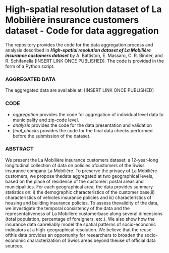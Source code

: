 # High-spatial resolution dataset of La Mobilière insurance customers dataset - Code for data aggregation
The repository provides the code for the data aggregation process and analysis described in **_High-spatial resolution dataset of La Mobilière insurance customers dataset_** by A. Battiston, E. Massaro, C. R. Binder, and R. Schifanella [INSERT LINK ONCE PUBLISHED]. 
The code is provided in the form of a Python script.

### AGGREGATED DATA

The aggregated data are available at: [INSERT LINK ONCE PUBLISHED]

### CODE
- *aggregation* provides the code for aggregation of individual level data to municipality and zip-code level.
- *analysis* provides the code for the data presentation and validation
- *final_checks* provides the code for the final data checks performed before the submission of the dataset.

### ABSTRACT
We present the La Mobilière insurance customers dataset: a 12-year-long longitudinal collection of data on policies ofcustomers of the Swiss insurance company La Mobilière. 
To preserve the privacy of La Mobilière customers, we propose thedata aggregated at two geographical levels, based on the place of residence of the customer: postal areas and municipalities.
For each geographical area, the data provides summary statistics on: i) the demographic characteristics of the customer base,ii) characteristics of vehicles insurance policies and iii) characteristics of housing and building insurance policies. 
To assess thevalidity of the data, we investigate the temporal consistency of the data and the representativeness of La Mobilière customerbase along several dimensions (total population, percentage of foreigners, etc.). We also show how the insurance data canreliably model the spatial patterns of socio-economic indicators at a high-geographical resolution. 
We believe that the reuse ofthis data provides an opportunity for researchers to broaden the socio-economic characterization of Swiss areas beyond theuse of official data sources.
